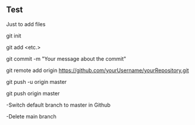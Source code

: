 ## Test
Just to add files

git init

git add <folder1> <folder2> <etc.>

git commit -m "Your message about the commit"

git remote add origin https://github.com/yourUsername/yourRepository.git

git push -u origin master

git push origin master


-Switch default branch to master in Github

-Delete main branch
